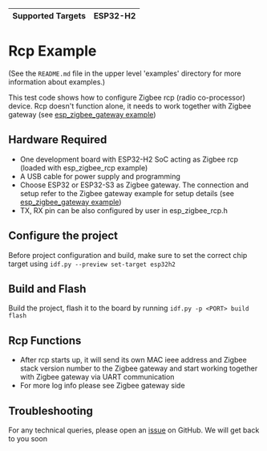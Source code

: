 | Supported Targets | ESP32-H2 |
| ----------------- | -------- |

# Rcp Example 

(See the `README.md` file in the upper level 'examples' directory for more information about examples.)

This test code shows how to configure Zigbee rcp (radio co-processor) device. Rcp doesn't function alone, it needs to work together with Zigbee gateway (see [esp_zigbee_gateway example](../esp_zigbee_gateway))

## Hardware Required

* One development board with ESP32-H2 SoC acting as Zigbee rcp (loaded with esp_zigbee_rcp example)
* A USB cable for power supply and programming
* Choose ESP32 or ESP32-S3 as Zigbee gateway. The connection and setup refer to the Zigbee gateway example for setup details (see [esp_zigbee_gateway example](../esp_zigbee_gateway))
* TX, RX pin can be also configured by user in esp_zigbee_rcp.h

## Configure the project

Before project configuration and build, make sure to set the correct chip target using `idf.py --preview set-target esp32h2`

## Build and Flash

Build the project, flash it to the board by running `idf.py -p <PORT> build flash`

## Rcp Functions

 * After rcp starts up, it will send its own MAC ieee address and Zigbee stack version number to the Zigbee gateway and start working together with Zigbee gateway via UART communication
 * For more log info please see Zigbee gateway side

## Troubleshooting

For any technical queries, please open an [issue](https://github.com/espressif/esp-idf/issues) on GitHub. We will get back to you soon
